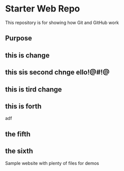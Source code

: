 # Starter Web Repo

This repository is for showing how Git and GitHub work

## Purpose


## this is change 

## this sis  second chnge ello!@#!@

## this is tird  change

## this is forth 
adf

## the fifth

## the sixth


Sample website with plenty of files for demos
